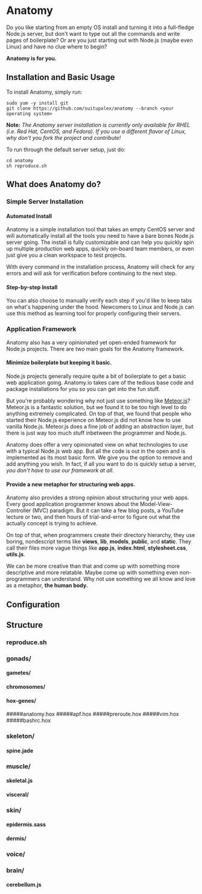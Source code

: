 Anatomy
=======

Do you like starting from an empty OS install and turning it into a full-fledge Node.js server, but don't want to type out all the commands and write pages of boilerplate? Or are you just starting out with Node.js (maybe even Linux) and have no clue where to begin?

**Anatomy is for you.**

## Installation and Basic Usage
To install Anatomy, simply run:
```
sudo yum -y install git 
git clone https://github.com/suitupalex/anatomy --branch <your operating system>
```
**Note:** *The Anatomy server installation is currently only available for RHEL (i.e. Red Hat, CentOS, and Fedora). If you use a different flavor of Linux, why don't you fork the project and contribute!*

To run through the default server setup, just do:
```
cd anatomy
sh reproduce.sh
```

## What does Anatomy do?
### Simple Server Installation
#### Automated Install
Anatomy is a simple installation tool that takes an empty CentOS server and will automatically install all the tools you need to have a bare bones Node.js server going. The install is fully customizable and can help you quickly spin up multiple production web apps, quickly on-board team members, or even just give you a clean workspace to test projects.

With every command in the installation process, Anatomy will check for any errors and will ask for verification before continuing to the next step.

#### Step-by-step Install
You can also choose to manually verify each step if you'd like to keep tabs on what's happening under the hood. Newcomers to Linux and Node.js can use this method as learning tool for properly configuring their servers.

### Application Framework
Anatomy also has a very opinionated yet open-ended framework for Node.js projects. There are two main goals for the Anatomy framework.
#### Minimize boilerplate but keeping it basic.
Node.js projects generally require quite a bit of boilerplate to get a basic web application going. Anatomy.io takes care of the tedious base code and package installations for you so you can get into the fun stuff.

But you're probably wondering why not just use something like [Meteor.js](http://meteor.com)? Meteor.js is a fantastic solution, but we found it to be too high level to do anything extremely complicated. On top of that, we found that people who started their Node.js experience on Meteor.js did not know how to use vanilla Node.js. Meteor.js does a fine job of adding an abstraction layer, but there is just way too much stuff inbetween the programmer and Node.js.

Anatomy does offer a very opinionated view on what technologies to use with a typical Node.js web app. But all the code is out in the open and is implemented as its most basic form. We give you the option to remove and add anything you wish. In fact, if all you want to do is quickly setup a server, *you don't have to use our framework at all.*
#### Provide a new metaphor for structuring web apps.
Anatomy also provides a strong opinion about structuring your web apps. Every good application programmer knows about the Model-View-Controller (MVC) paradigm. But it can take a few blog posts, a YouTube lecture or two, and then hours of trial-and-error to figure out what the actually concept is trying to achieve.

On top of that, when programmers create their directory hierarchy, they use boring, nondescript terms like **views**, **lib**, **models**, **public**, and **static**. They call their files more vague things like **app.js**, **index.html**, **stylesheet.css**, **utils.js**.

We can be more creative than that and come up with something more descriptive and more relatable. Maybe come up with something even non-programmers can understand. Why not use something we all know and love as a metaphor, **the human body.**

## Configuration
## Structure
### reproduce.sh

### gonads/
#### gametes/
#### chromosomes/
#### hox-genes/
#####anatomy.hox
#####apf.hox
#####preroute.hox
#####vim.hox
#####bashrc.hox
### skeleton/
#### spine.jade
### muscle/
#### skeletal.js
#### visceral/
### skin/
#### epidermis.sass
#### dermis/
### voice/
### brain/
#### cerebellum.js
